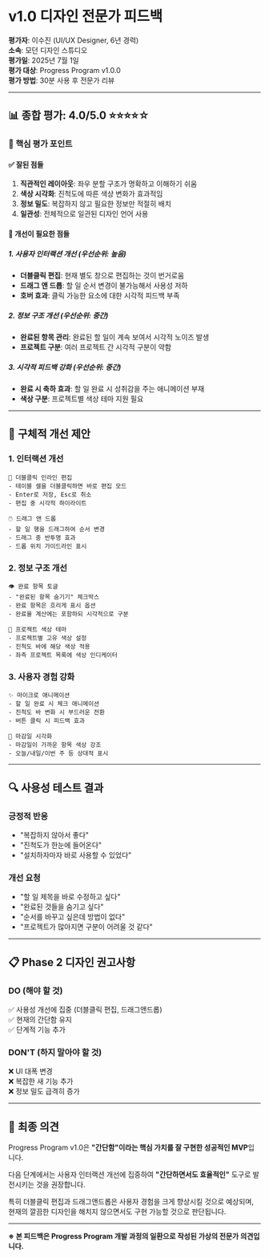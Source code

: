# v1.0 디자인 전문가 피드백

**평가자**: 이수진 (UI/UX Designer, 6년 경력)  
**소속**: 모던 디자인 스튜디오  
**평가일**: 2025년 7월 1일  
**평가 대상**: Progress Program v1.0.0  
**평가 방법**: 30분 사용 후 전문가 리뷰

---

## 📊 종합 평가: 4.0/5.0 ⭐⭐⭐⭐☆

### 🎯 **핵심 평가 포인트**

#### ✅ **잘된 점들**
1. **직관적인 레이아웃**: 좌우 분할 구조가 명확하고 이해하기 쉬움
2. **색상 시각화**: 진척도에 따른 색상 변화가 효과적임
3. **정보 밀도**: 복잡하지 않고 필요한 정보만 적절히 배치
4. **일관성**: 전체적으로 일관된 디자인 언어 사용

#### 🔄 **개선이 필요한 점들**

##### 1. **사용자 인터랙션 개선** (우선순위: 높음)
- **더블클릭 편집**: 현재 별도 창으로 편집하는 것이 번거로움
- **드래그 앤 드롭**: 할 일 순서 변경이 불가능해서 사용성 저하
- **호버 효과**: 클릭 가능한 요소에 대한 시각적 피드백 부족

##### 2. **정보 구조 개선** (우선순위: 중간)
- **완료된 항목 관리**: 완료된 할 일이 계속 보여서 시각적 노이즈 발생
- **프로젝트 구분**: 여러 프로젝트 간 시각적 구분이 약함

##### 3. **시각적 피드백 강화** (우선순위: 중간)
- **완료 시 축하 효과**: 할 일 완료 시 성취감을 주는 애니메이션 부재
- **색상 구분**: 프로젝트별 색상 테마 지원 필요

---

## 🎨 구체적 개선 제안

### 1. **인터랙션 개선**
```
📝 더블클릭 인라인 편집
- 테이블 셀을 더블클릭하면 바로 편집 모드
- Enter로 저장, Esc로 취소
- 편집 중 시각적 하이라이트

🖱️ 드래그 앤 드롭
- 할 일 행을 드래그하여 순서 변경
- 드래그 중 반투명 효과
- 드롭 위치 가이드라인 표시
```

### 2. **정보 구조 개선**
```
👁️ 완료 항목 토글
- "완료된 항목 숨기기" 체크박스
- 완료 항목은 흐리게 표시 옵션
- 완료율 계산에는 포함하되 시각적으로 구분

🎨 프로젝트 색상 테마
- 프로젝트별 고유 색상 설정
- 진척도 바에 해당 색상 적용
- 좌측 프로젝트 목록에 색상 인디케이터
```

### 3. **사용자 경험 강화**
```
✨ 마이크로 애니메이션
- 할 일 완료 시 체크 애니메이션
- 진척도 바 변화 시 부드러운 전환
- 버튼 클릭 시 피드백 효과

📅 마감일 시각화
- 마감일이 가까운 항목 색상 강조
- 오늘/내일/이번 주 등 상대적 표시
```

---

## 🔍 사용성 테스트 결과

### **긍정적 반응**
- "복잡하지 않아서 좋다" 
- "진척도가 한눈에 들어온다"
- "설치하자마자 바로 사용할 수 있었다"

### **개선 요청**
- "할 일 제목을 바로 수정하고 싶다"
- "완료된 것들을 숨기고 싶다" 
- "순서를 바꾸고 싶은데 방법이 없다"
- "프로젝트가 많아지면 구분이 어려울 것 같다"

---

## 📋 Phase 2 디자인 권고사항

### **DO (해야 할 것)**
✅ 사용성 개선에 집중 (더블클릭 편집, 드래그앤드롭)  
✅ 현재의 간단함 유지  
✅ 단계적 기능 추가  

### **DON'T (하지 말아야 할 것)**  
❌ UI 대폭 변경  
❌ 복잡한 새 기능 추가  
❌ 정보 밀도 급격히 증가  

---

## 🎯 최종 의견

Progress Program v1.0은 **"간단함"이라는 핵심 가치를 잘 구현한 성공적인 MVP**입니다. 

다음 단계에서는 사용자 인터랙션 개선에 집중하여 **"간단하면서도 효율적인"** 도구로 발전시키는 것을 권장합니다.

특히 더블클릭 편집과 드래그앤드롭은 사용자 경험을 크게 향상시킬 것으로 예상되며, 현재의 깔끔한 디자인을 해치지 않으면서도 구현 가능할 것으로 판단됩니다.

---

**※ 본 피드백은 Progress Program 개발 과정의 일환으로 작성된 가상의 전문가 의견입니다.** 